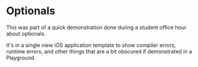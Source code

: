 # Optionals

This was part of a quick demonstration done during a student office hour about
optionals.

It's in a single view iOS application template to show compiler errors, runtime
errors, and other things that are a bit obscured if demonstrated in a
Playground.
